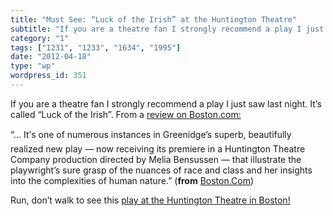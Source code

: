 ```yaml
---
title: "Must See: “Luck of the Irish” at the Huntington Theatre"
subtitle: "If you are a theatre fan I strongly recommend a play I just saw last night. It’s called “Luck of the..."
category: "1"
tags: ["1231", "1233", "1634", "1995"]
date: "2012-04-18"
type: "wp"
wordpress_id: 351
---
```

If you are a theatre fan I strongly recommend a play I just saw last night. It’s called “Luck of the Irish”. From a [review on Boston.com:](http://articles.boston.com/2012-04-13/arts/31325980_1_white-couple-black-homebuyers-lucy)

> 
“… It’s one of numerous instances in Greenidge’s superb, beautifully realized new play — now receiving its premiere in a Huntington Theatre Company production directed by Melia Bensussen — that illustrate the playwright’s sure grasp of the nuances of race and class and her insights into the complexities of human nature.” (**from** [Boston.Com](http://articles.boston.com/2012-04-13/arts/31325980_1_white-couple-black-homebuyers-lucy))

Run, don’t walk to see this [play at the Huntington Theatre in Boston!](http://www.huntingtontheatre.org/season/2011-2012/The-Luck-of-the-Irish/)